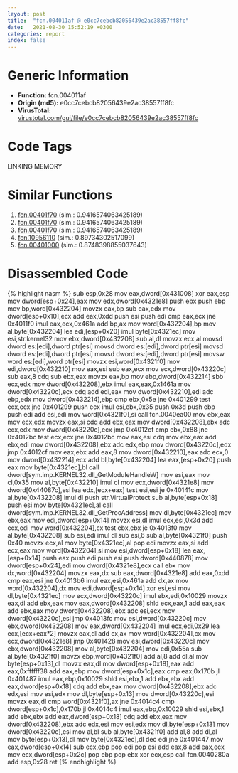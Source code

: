 ```yaml
---
layout: post
title:  "fcn.004011af @ e0cc7cebcb82056439e2ac38557ff8fc"
date:   2021-08-30 15:52:19 +0300
categories: report
index: false
---
```


# Generic Information
- **Function:** fcn.004011af
- **Origin (md5):** e0cc7cebcb82056439e2ac38557ff8fc
- **VirusTotal:** [virustotal.com/gui/file/e0cc7cebcb82056439e2ac38557ff8fc][virustotal_ref]

# Code Tags
<span class="tag" id="LINKING">LINKING</span>
<span class="tag" id="MEMORY">MEMORY</span>


# Similar Functions

1. [fcn.00401f70][similar_1_ref] (sim.: 0.9416574063425189)
2. [fcn.00401f70][similar_2_ref] (sim.: 0.9416574063425189)
3. [fcn.00401f70][similar_3_ref] (sim.: 0.9416574063425189)
4. [fcn.10956110][similar_4_ref] (sim.: 0.89734302517099)
5. [fcn.00401000][similar_5_ref] (sim.: 0.8748398855037643)


# Disassembled Code

{% highlight nasm %}
sub esp,0x28
mov eax,dword[0x431008]
xor eax,esp
mov dword[esp+0x24],eax
mov edx,dword[0x4321e8]
push ebx
push ebp
mov bp,word[0x432204]
movzx eax,bp
sub eax,edx
mov dword[esp+0x10],ecx
add eax,0xdd
push esi
push edi
cmp eax,ecx
jne 0x4011f0
imul eax,ecx,0x461a
add bp,ax
mov word[0x432204],bp
mov al,byte[0x432204]
lea edi,[esp+0x20]
imul byte[0x4321ec]
mov esi,str.kernel32
mov ebx,dword[0x432208]
sub al,dl
movzx ecx,al
movsd dword es:[edi],dword ptr[esi]
movsd dword es:[edi],dword ptr[esi]
movsd dword es:[edi],dword ptr[esi]
movsd dword es:[edi],dword ptr[esi]
movsw word es:[edi],word ptr[esi]
movzx esi,word[0x4321f0]
mov edi,dword[0x432210]
mov eax,esi
sub eax,ecx
mov ecx,dword[0x43220c]
sub eax,8
cdq
sub ebx,eax
movzx eax,bp
mov ebp,dword[0x432214]
sbb ecx,edx
mov dword[0x432208],ebx
imul eax,eax,0x1461a
mov dword[0x43220c],ecx
cdq
add edi,eax
mov dword[0x432210],edi
adc ebp,edx
mov dword[0x432214],ebp
cmp ebx,0x5e
jne 0x401299
test ecx,ecx
jne 0x401299
push ecx
imul esi,ebx,0x35
push 0x3d
push ebp
push edi
add esi,edi
mov word[0x4321f0],si
call fcn.0040ea00
mov ebx,eax
mov ecx,edx
movzx eax,si
cdq
add ebx,eax
mov dword[0x432208],ebx
adc ecx,edx
mov dword[0x43220c],ecx
jmp 0x4012cf
cmp ebx,0x88
jne 0x4012bc
test ecx,ecx
jne 0x4012bc
mov eax,esi
cdq
mov ebx,eax
add ebx,edi
mov dword[0x432208],ebx
adc edx,ebp
mov dword[0x43220c],edx
jmp 0x4012cf
mov eax,ebx
add eax,8
mov dword[0x432210],eax
adc ecx,0
mov dword[0x432214],ecx
add bl,byte[0x432204]
lea eax,[esp+0x20]
push eax
mov byte[0x4321ec],bl
call dword[sym.imp.KERNEL32.dll_GetModuleHandleW]
mov esi,eax
mov cl,0x35
mov al,byte[0x432210]
imul cl
mov ecx,dword[0x4321e8]
mov dword[0x44087c],esi
lea edx,[ecx+eax]
test esi,esi
je 0x40141c
mov al,byte[0x432208]
imul dl
push str.VirtualProtect
sub al,byte[esp+0x18]
push esi
mov byte[0x4321ec],al
call dword[sym.imp.KERNEL32.dll_GetProcAddress]
mov dl,byte[0x4321ec]
mov ebx,eax
mov edi,dword[esp+0x14]
movzx esi,dl
imul ecx,esi,0x3d
add ecx,edi
mov word[0x432204],cx
test ebx,ebx
je 0x4013f0
mov al,byte[0x432208]
sub esi,edi
imul dl
sub esi,6
sub al,byte[0x4321f0]
push 0x40
movzx ecx,al
mov byte[0x4321ec],al
pop edi
movzx eax,si
add ecx,eax
mov word[0x432204],si
mov esi,dword[esp+0x18]
lea eax,[esp+0x14]
push eax
push edi
push esi
push dword[0x440878]
mov dword[esp+0x24],edi
mov dword[0x4321e8],ecx
call ebx
mov dx,word[0x432204]
movzx eax,dx
sub eax,dword[0x4321e8]
add eax,0xdd
cmp eax,esi
jne 0x4013b6
imul eax,esi,0x461a
add dx,ax
mov word[0x432204],dx
mov edi,dword[esp+0x14]
xor esi,esi
mov dl,byte[0x4321ec]
mov ecx,dword[0x43220c]
imul ebx,edi,0x10029
movzx eax,dl
add ebx,eax
mov eax,dword[0x432208]
shld ecx,eax,1
add eax,eax
add ebx,eax
mov dword[0x432208],ebx
adc esi,ecx
mov dword[0x43220c],esi
jmp 0x4013fc
mov esi,dword[0x43220c]
mov ebx,dword[0x432208]
mov eax,dword[0x432204]
imul ecx,edi,0x29
lea ecx,[ecx+eax*2]
movzx eax,dl
add cx,ax
mov word[0x432204],cx
mov ecx,dword[0x4321e8]
jmp 0x401428
mov esi,dword[0x43220c]
mov ebx,dword[0x432208]
mov al,byte[0x432204]
mov edi,0x55a
sub al,byte[0x4321f0]
movzx ebp,word[0x4321f0]
add al,8
add dl,al
mov byte[esp+0x13],dl
movzx eax,dl
mov dword[esp+0x18],eax
add eax,0xffffff38
add eax,ebp
mov dword[esp+0x1c],eax
cmp eax,0x170b
jl 0x401487
imul eax,ebp,0x10029
shld esi,ebx,1
add ebx,ebx
add eax,dword[esp+0x18]
cdq
add ebx,eax
mov dword[0x432208],ebx
adc edx,esi
mov esi,edx
mov dl,byte[esp+0x13]
mov dword[0x43220c],esi
movzx eax,dl
cmp word[0x4321f0],ax
jne 0x4014c4
cmp dword[esp+0x1c],0x170b
jl 0x4014c4
imul eax,ebp,0x10029
shld esi,ebx,1
add ebx,ebx
add eax,dword[esp+0x18]
cdq
add ebx,eax
mov dword[0x432208],ebx
adc edx,esi
mov esi,edx
mov dl,byte[esp+0x13]
mov dword[0x43220c],esi
mov al,bl
sub al,byte[0x4321f0]
add al,8
add dl,al
mov byte[esp+0x13],dl
mov byte[0x4321ec],dl
dec edi
jne 0x401447
mov eax,dword[esp+0x14]
sub ecx,ebp
pop edi
pop esi
add eax,8
add eax,ecx
mov ecx,dword[esp+0x2c]
pop ebp
pop ebx
xor ecx,esp
call fcn.0040280a
add esp,0x28
ret
{% endhighlight %}


[similar_1_ref]: /report/fcn.00401f70@c299206e1e94de2392d4dd9464d03d54
[similar_2_ref]: /report/fcn.00401f70@cf24673e33ae4ffdfd25b8d84595d994
[similar_3_ref]: /report/fcn.00401f70@f78d51601618ac7bfc804cdef0537db9
[similar_4_ref]: /report/fcn.10956110@2585b133c2e70968905cce13b1fc2654
[similar_5_ref]: /report/fcn.00401000@eb7f7fa38880dd66bab8caf5987e5b1a
[virustotal_ref]: https://www.virustotal.com/gui/file/e0cc7cebcb82056439e2ac38557ff8fc